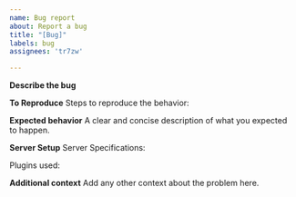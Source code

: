 ```yaml
---
name: Bug report
about: Report a bug
title: "[Bug]"
labels: bug
assignees: 'tr7zw'

---
```


**Describe the bug**

**To Reproduce**
Steps to reproduce the behavior:

**Expected behavior**
A clear and concise description of what you expected to happen.

**Server Setup**
Server Specifications:

Plugins used:

**Additional context**
Add any other context about the problem here.
